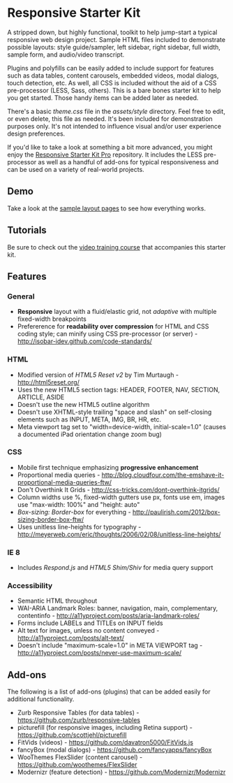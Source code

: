 # Responsive Starter Kit #

A stripped down, but highly functional, toolkit to help jump-start a typical responsive web design project. Sample HTML files included to demonstrate possible layouts: style guide/sampler, left sidebar, right sidebar, full width, sample form, and audio/video transcript.

Plugins and polyfills can be easily added to include support for features such as data tables, content carousels, embedded videos, modal dialogs, touch detection, etc. As well, all CSS is included without the aid of a CSS pre-processor (LESS, Sass, others). This is a bare bones starter kit to help you get started. Those handy items can be added later as needed.

There's a basic *theme.css* file in the *assets/style* directory. Feel free to edit, or even delete, this file as needed. It's been included for demonstration purposes only. It's not intended to influence visual and/or user experience design preferences.

If you'd like to take a look at something a bit more advanced, you might enjoy the [Responsive Starter Kit Pro](https://github.com/mpgilbertusa/Responsive-Starter-Kit-Pro) repository. It includes the LESS pre-processor as well as a handful of add-ons for typical responsiveness and can be used on a variety of real-world projects.

## Demo ##

Take a look at the [sample layout pages](http://mpgilbertusa.github.io/Responsive-Starter-Kit/) to see how everything works.

## Tutorials ##

Be sure to check out the [video training course](http://www.mpgilbert.com/responsive-web-design-a-gentle-introduction) that accompanies this starter kit.

## Features ##

### General ###

* **Responsive** layout with a fluid/elastic grid, not *adaptive* with multiple fixed-width breakpoints
* Prefererence for **readability over compression** for HTML and CSS coding style; can minify using CSS pre-processor (or server) - http://isobar-idev.github.com/code-standards/

### HTML ###

* Modified version of *HTML5 Reset v2* by Tim Murtaugh - http://html5reset.org/
* Uses the new HTML5 section tags: HEADER, FOOTER, NAV, SECTION, ARTICLE, ASIDE
* Doesn't use the new HTML5 outline algorithm
* Doesn't use XHTML-style trailing "space and slash" on self-closing elements such as INPUT, META, IMG, BR, HR, etc.
* Meta viewport tag set to "width=device-width, initial-scale=1.0" (causes a documented iPad orientation change zoom bug)

### CSS ###

* Mobile first technique emphasizing **progressive enhancement**
* Proportional media queries - http://blog.cloudfour.com/the-emshave-it-proportional-media-queries-ftw/
* Don't Overthink It Grids - http://css-tricks.com/dont-overthink-itgrids/
* Column widths use %, fixed-width gutters use px, fonts use em, images use "max-width: 100%" and "height: auto"
* *Box-sizing: Border-box* for everything - http://paulirish.com/2012/box-sizing-border-box-ftw/
* Uses unitless line-heights for typography - http://meyerweb.com/eric/thoughts/2006/02/08/unitless-line-heights/

### IE 8 ###

* Includes *Respond.js* and *HTML5 Shim/Shiv* for media query support

### Accessibility ###

* Semantic HTML throughout
* WAI-ARIA Landmark Roles: banner, navigation, main, complementary, contentinfo - http://a11yproject.com/posts/aria-landmark-roles/
* Forms include LABELs and TITLEs on INPUT fields
* Alt text for images, unless no content conveyed - http://a11yproject.com/posts/alt-text/
* Doesn't include "maximum-scale=1.0" in META VIEWPORT tag - http://a11yproject.com/posts/never-use-maximum-scale/

## Add-ons ##

The following is a list of add-ons (plugins) that can be added easily for additional functionality.

* Zurb Responsive Tables (for data tables) - https://github.com/zurb/responsive-tables
* picturefill (for responsive images, including Retina support) - https://github.com/scottjehl/picturefill
* FitVids (videos) - https://github.com/davatron5000/FitVids.js
* fancyBox (modal dialogs) - https://github.com/fancyapps/fancyBox
* WooThemes FlexSlider (content carousel) - https://github.com/woothemes/FlexSlider
* Modernizr (feature detection) - https://github.com/Modernizr/Modernizr